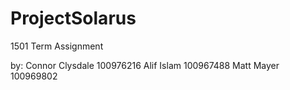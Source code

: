 # ProjectSolarus
1501 Term Assignment

by:
  Connor Clysdale 100976216 
  Alif Islam      100967488 
  Matt Mayer      100969802 
